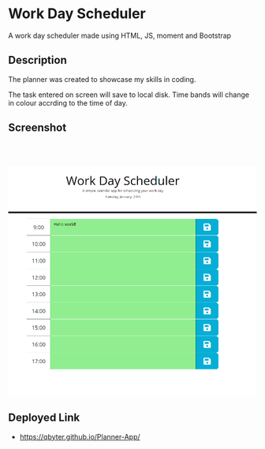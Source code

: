 # Work Day Scheduler
A work day scheduler made using HTML, JS, moment and Bootstrap


## Description ##

The planner was created to showcase my skills in coding.

The task entered on screen will save to local disk. Time bands will change in colour accrding to the time of day.

## Screenshot

<br>
<br>


![Word Day Planner App](./assets/images/screenshot.png)

## Deployed Link

- https://qbyter.github.io/Planner-App/

